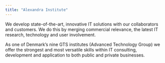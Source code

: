 ```yaml
---
title: "Alexandra Institute"
---
```


We develop state-of-the-art, innovative IT solutions with our collaborators
and customers. We do this by merging commercial relevance, the latest
IT research, technology and user involvement.

As one of Denmark’s nine GTS institutes (Advanced Technology Group)
we offer the strongest and most versatile skills within IT consulting, development
and application to both public and private businesses.

